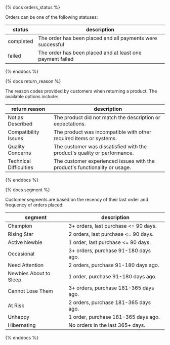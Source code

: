 {% docs orders_status %}

Orders can be one of the following statuses:

| status         | description                                                               |
|----------------|---------------------------------------------------------------------------|
| completed      | The order has been placed and all payments were successful                |
| failed         | The order has been placed and at least one payment failed                 |

{% enddocs %}



{% docs return_reason %}

The reason codes provided by customers when returning a product. 
The available options include:

| return reason          | description                                                                |
|------------------------|----------------------------------------------------------------------------|
| Not as Described       | The product did not match the description or expectations.                 |
| Compatibility Issues   | The product was incompatible with other required items or systems.         |
| Quality Concerns       | The customer was dissatisfied with the product's quality or performance.   |
| Technical Difficulties | The customer experienced issues with the product's functionality or usage. |

{% enddocs %}

{% docs segment %}

Customer segments are based on the recency of their last order and frequency of orders placed:

| segment                | description                          |
|------------------------|--------------------------------------|
| Champion               | 3+ orders, last purchase <= 90 days. |
| Rising Star            | 2 orders, last purchase <= 90 days.  |
| Active Newbie          | 1 order, last purchase <= 90 days.   |
| Occasional             | 3+ orders, purchase 91-180 days ago. |
| Need Attention         | 2 orders, purchase 91-180 days ago.  |
| Newbies About to Sleep | 1 order, purchase 91-180 days ago.   |
| Cannot Lose Them       | 3+ orders, purchase 181-365 days ago.|
| At Risk                | 2 orders, purchase 181-365 days ago. |
| Unhappy                | 1 order, purchase 181-365 days ago.  |
| Hibernating            | No orders in the last 365+ days.     |

{% enddocs %}